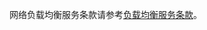 网络负载均衡服务条款请参考[负载均衡服务条款](https://docs.jdcloud.com/cn/product-service-agreement/load-balancing-service-clause)。
